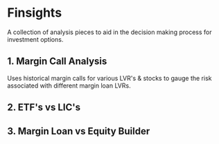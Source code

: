 # Finsights
A collection of analysis pieces to aid in the decision making process for investment options.


## 1. Margin Call Analysis

Uses historical margin calls for various LVR's & stocks to gauge the risk associated with different margin loan LVRs.


## 2. ETF's vs LIC's



## 3. Margin Loan vs Equity Builder


